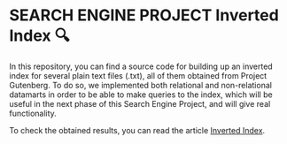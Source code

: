 # **SEARCH ENGINE PROJECT** Inverted Index :mag:

In this repository, you can find a source code for building up an inverted index for several plain text files (.txt), all of them obtained from Project Gutenberg. To do so, we implemented both relational and non-relational datamarts in order to be able to make queries to the index, which will be useful in the next phase of this Search Engine Project, and will give real functionality. 

To check the obtained results, you can read the article [Inverted Index](https://github.com/ricardocardn/ulpgc-inv-index/blob/main/Inverted_Index_Task_Description_and_Results.pdf).
